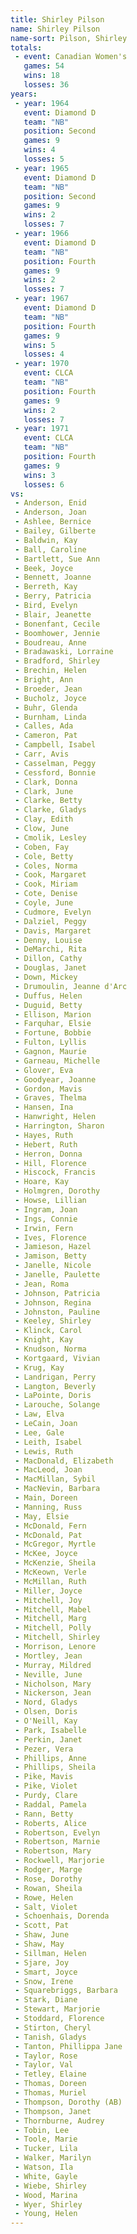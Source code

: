 ```yaml
---
title: Shirley Pilson
name: Shirley Pilson
name-sort: Pilson, Shirley
totals:
 - event: Canadian Women's
   games: 54
   wins: 18
   losses: 36
years:
 - year: 1964
   event: Diamond D
   team: "NB"
   position: Second
   games: 9
   wins: 4
   losses: 5
 - year: 1965
   event: Diamond D
   team: "NB"
   position: Second
   games: 9
   wins: 2
   losses: 7
 - year: 1966
   event: Diamond D
   team: "NB"
   position: Fourth
   games: 9
   wins: 2
   losses: 7
 - year: 1967
   event: Diamond D
   team: "NB"
   position: Fourth
   games: 9
   wins: 5
   losses: 4
 - year: 1970
   event: CLCA
   team: "NB"
   position: Fourth
   games: 9
   wins: 2
   losses: 7
 - year: 1971
   event: CLCA
   team: "NB"
   position: Fourth
   games: 9
   wins: 3
   losses: 6
vs:
 - Anderson, Enid
 - Anderson, Joan
 - Ashlee, Bernice
 - Bailey, Gilberte
 - Baldwin, Kay
 - Ball, Caroline
 - Bartlett, Sue Ann
 - Beek, Joyce
 - Bennett, Joanne
 - Berreth, Kay
 - Berry, Patricia
 - Bird, Evelyn
 - Blair, Jeanette
 - Bonenfant, Cecile
 - Boomhower, Jennie
 - Boudreau, Anne
 - Bradawaski, Lorraine
 - Bradford, Shirley
 - Brechin, Helen
 - Bright, Ann
 - Broeder, Jean
 - Bucholz, Joyce
 - Buhr, Glenda
 - Burnham, Linda
 - Calles, Ada
 - Cameron, Pat
 - Campbell, Isabel
 - Carr, Avis
 - Casselman, Peggy
 - Cessford, Bonnie
 - Clark, Donna
 - Clark, June
 - Clarke, Betty
 - Clarke, Gladys
 - Clay, Edith
 - Clow, June
 - Cmolik, Lesley
 - Coben, Fay
 - Cole, Betty
 - Coles, Norma
 - Cook, Margaret
 - Cook, Miriam
 - Cote, Denise
 - Coyle, June
 - Cudmore, Evelyn
 - Dalziel, Peggy
 - Davis, Margaret
 - Denny, Louise
 - DeMarchi, Rita
 - Dillon, Cathy
 - Douglas, Janet
 - Down, Mickey
 - Drumoulin, Jeanne d'Arc
 - Duffus, Helen
 - Duguid, Betty
 - Ellison, Marion
 - Farquhar, Elsie
 - Fortune, Bobbie
 - Fulton, Lyllis
 - Gagnon, Maurie
 - Garneau, Michelle
 - Glover, Eva
 - Goodyear, Joanne
 - Gordon, Mavis
 - Graves, Thelma
 - Hansen, Ina
 - Hanwright, Helen
 - Harrington, Sharon
 - Hayes, Ruth
 - Hebert, Ruth
 - Herron, Donna
 - Hill, Florence
 - Hiscock, Francis
 - Hoare, Kay
 - Holmgren, Dorothy
 - Howse, Lillian
 - Ingram, Joan
 - Ings, Connie
 - Irwin, Fern
 - Ives, Florence
 - Jamieson, Hazel
 - Jamison, Betty
 - Janelle, Nicole
 - Janelle, Paulette
 - Jean, Roma
 - Johnson, Patricia
 - Johnson, Regina
 - Johnston, Pauline
 - Keeley, Shirley
 - Klinck, Carol
 - Knight, Kay
 - Knudson, Norma
 - Kortgaard, Vivian
 - Krug, Kay
 - Landrigan, Perry
 - Langton, Beverly
 - LaPointe, Doris
 - Larouche, Solange
 - Law, Elva
 - LeCain, Joan
 - Lee, Gale
 - Leith, Isabel
 - Lewis, Ruth
 - MacDonald, Elizabeth
 - MacLeod, Joan
 - MacMillan, Sybil
 - MacNevin, Barbara
 - Main, Doreen
 - Manning, Russ
 - May, Elsie
 - McDonald, Fern
 - McDonald, Pat
 - McGregor, Myrtle
 - McKee, Joyce
 - McKenzie, Sheila
 - McKeown, Verle
 - McMillan, Ruth
 - Miller, Joyce
 - Mitchell, Joy
 - Mitchell, Mabel
 - Mitchell, Marg
 - Mitchell, Polly
 - Mitchell, Shirley
 - Morrison, Lenore
 - Mortley, Jean
 - Murray, Mildred
 - Neville, June
 - Nicholson, Mary
 - Nickerson, Jean
 - Nord, Gladys
 - Olsen, Doris
 - O'Neill, Kay
 - Park, Isabelle
 - Perkin, Janet
 - Pezer, Vera
 - Phillips, Anne
 - Phillips, Sheila
 - Pike, Mavis
 - Pike, Violet
 - Purdy, Clare
 - Raddal, Pamela
 - Rann, Betty
 - Roberts, Alice
 - Robertson, Evelyn
 - Robertson, Marnie
 - Robertson, Mary
 - Rockwell, Marjorie
 - Rodger, Marge
 - Rose, Dorothy
 - Rowan, Sheila
 - Rowe, Helen
 - Salt, Violet
 - Schoenhais, Dorenda
 - Scott, Pat
 - Shaw, June
 - Shaw, May
 - Sillman, Helen
 - Sjare, Joy
 - Smart, Joyce
 - Snow, Irene
 - Squarebriggs, Barbara
 - Stark, Diane
 - Stewart, Marjorie
 - Stoddard, Florence
 - Stirton, Cheryl
 - Tanish, Gladys
 - Tanton, Phillippa Jane
 - Taylor, Rose
 - Taylor, Val
 - Tetley, Elaine
 - Thomas, Doreen
 - Thomas, Muriel
 - Thompson, Dorothy (AB)
 - Thompson, Janet
 - Thornburne, Audrey
 - Tobin, Lee
 - Toole, Marie
 - Tucker, Lila
 - Walker, Marilyn
 - Watson, Ila
 - White, Gayle
 - Wiebe, Shirley
 - Wood, Marina
 - Wyer, Shirley
 - Young, Helen
---
```

